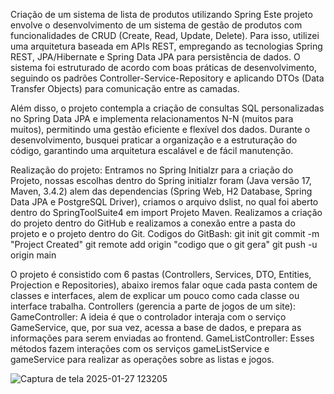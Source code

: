 Criação de um sistema de lista de produtos utilizando Spring
Este projeto envolve o desenvolvimento de um sistema de gestão de produtos com funcionalidades de CRUD (Create, Read, Update, Delete). Para isso, utilizei uma arquitetura baseada em APIs REST, empregando as tecnologias Spring REST, JPA/Hibernate e Spring Data JPA para persistência de dados. O sistema foi estruturado de acordo com boas práticas de desenvolvimento, seguindo os padrões Controller-Service-Repository e aplicando DTOs (Data Transfer Objects) para comunicação entre as camadas.

Além disso, o projeto contempla a criação de consultas SQL personalizadas no Spring Data JPA e implementa relacionamentos N-N (muitos para muitos), permitindo uma gestão eficiente e flexível dos dados. Durante o desenvolvimento, busquei praticar a organização e a estruturação do código, garantindo uma arquitetura escalável e de fácil manutenção.

Realização do projeto:
Entramos no Spring Initialzr para a criação do Projeto, nossas escolhas dentro do Spring initialzr foram (Java versão 17, Maven, 3.4.2) alem das dependencias (Spring Web, H2 Database, Spring Data JPA e PostgreSQL Driver), criamos o arquivo dslist, no qual foi aberto dentro do SpringToolSuite4 em import Projeto Maven. Realizamos a criação do projeto dentro do GitHub e realizamos a conexão entre a pasta do projeto e o projeto dentro do Git.
Codigos do GitBash:
git init
git commit -m "Project Created"
git remote add origin "codigo que o git gera"
git push -u origin main 

O projeto é consistido com 6 pastas (Controllers, Services, DTO, Entities, Projection e Repositories), abaixo iremos falar oque cada pasta contem de classes e interfaces, alem de explicar um pouco como cada classe ou interface trabalha.
Controllers (gerencia a parte de jogos de um site):
GameController:
A ideia é que o controlador interaja com o serviço GameService, que, por sua vez, acessa a base de dados, e prepara as informações para serem enviadas ao frontend.
GameListController:
Esses métodos fazem interações com os serviços gameListService e gameService para realizar as operações sobre as listas e jogos.


![Captura de tela 2025-01-27 123205](https://github.com/user-attachments/assets/62329ffa-656e-470e-a40a-b835cb93501a)
